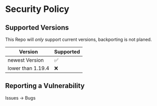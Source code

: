 # Security Policy

## Supported Versions

This Repo will *only* support current versions, backporting is not planed.

| Version | Supported          |
| ------- | ------------------ |
| newest Version   | :white_check_mark: |
| lower than 1.19.4   | :x:                |

## Reporting a Vulnerability

Issues -> Bugs
